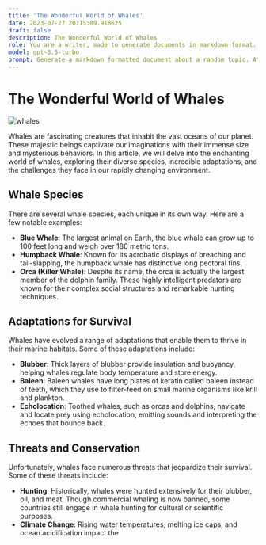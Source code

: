 ```yaml
---
title: 'The Wonderful World of Whales'
date: 2023-07-27 20:15:09.918625
draft: false
description: The Wonderful World of Whales
role: You are a writer, made to generate documents in markdown format. It is very important that all of the documents you generate are in valid markdown format.
model: gpt-3.5-turbo
prompt: Generate a markdown formatted document about a random topic. At the bottom, include a disclaimer explaining that the document was generated by you. The first line of the document should be the title. Make sure that the entire document is in proper markdown format, using a mix of various tags to make the document visually appealing.
---
```


# The Wonderful World of Whales

![whales](https://example.com/whales.jpg)

Whales are fascinating creatures that inhabit the vast oceans of our planet. These majestic beings captivate our imaginations with their immense size and mysterious behaviors. In this article, we will delve into the enchanting world of whales, exploring their diverse species, incredible adaptations, and the challenges they face in our rapidly changing environment.

## Whale Species

There are several whale species, each unique in its own way. Here are a few notable examples:

- **Blue Whale**: The largest animal on Earth, the blue whale can grow up to 100 feet long and weigh over 180 metric tons.
- **Humpback Whale**: Known for its acrobatic displays of breaching and tail-slapping, the humpback whale has distinctive long pectoral fins.
- **Orca (Killer Whale)**: Despite its name, the orca is actually the largest member of the dolphin family. These highly intelligent predators are known for their complex social structures and remarkable hunting techniques.

## Adaptations for Survival

Whales have evolved a range of adaptations that enable them to thrive in their marine habitats. Some of these adaptations include:

- **Blubber**: Thick layers of blubber provide insulation and buoyancy, helping whales regulate body temperature and store energy.
- **Baleen**: Baleen whales have long plates of keratin called baleen instead of teeth, which they use to filter-feed on small marine organisms like krill and plankton.
- **Echolocation**: Toothed whales, such as orcas and dolphins, navigate and locate prey using echolocation, emitting sounds and interpreting the echoes that bounce back.

## Threats and Conservation

Unfortunately, whales face numerous threats that jeopardize their survival. Some of these threats include:

- **Hunting**: Historically, whales were hunted extensively for their blubber, oil, and meat. Though commercial whaling is now banned, some countries still engage in whale hunting for cultural or scientific purposes.
- **Climate Change**: Rising water temperatures, melting ice caps, and ocean acidification impact the